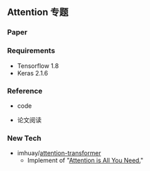 ## Attention 专题

### Paper


### Requirements

- Tensorflow 1.8
- Keras 2.1.6

### Reference

- code
    
- 论文阅读

### New Tech

- imhuay/[attention-transformer](https://github.com/imhuay/attention_transformer)
    - Implement of "[Attention is All You Need.](https://arxiv.org/abs/1706.03762)"